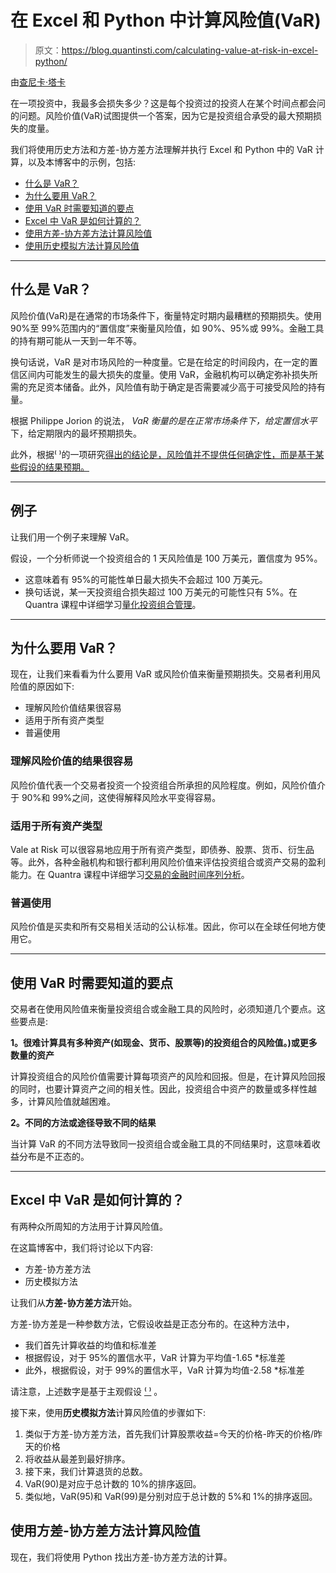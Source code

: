 # 在 Excel 和 Python 中计算风险值(VaR)

> 原文：<https://blog.quantinsti.com/calculating-value-at-risk-in-excel-python/>

由[查尼卡·塔卡](https://www.linkedin.com/in/chainika-bahl-thakar-b32971155/)

在一项投资中，我最多会损失多少？这是每个投资过的投资人在某个时间点都会问的问题。风险价值(VaR)试图提供一个答案，因为它是投资组合承受的最大预期损失的度量。

我们将使用历史方法和方差-协方差方法理解并执行 Excel 和 Python 中的 VaR 计算，以及本博客中的示例，包括:

*   [什么是 VaR？](#what-is-var)
*   [为什么要用 VaR？](#why-use-var)
*   [使用 VaR 时需要知道的要点](#essential-points-to-know-while-using-var)
*   [Excel 中 VaR 是如何计算的？](#how-is-var-calculated-in-excel)
*   [使用方差-协方差方法计算风险值](#var-calculation-using-variance-covariance-approach)
*   [使用历史模拟方法计算风险值](#var-calculation-using-the-historical-simulation-approach)

* * *

## 什么是 VaR？

风险价值(VaR)是在通常的市场条件下，衡量特定时期内最糟糕的预期损失。使用 90%至 99%范围内的“置信度”来衡量风险值，如 90%、95%或 99%。金融工具的持有期可能从一天到一年不等。

换句话说，VaR 是对市场风险的一种度量。它是在给定的时间段内，在一定的置信区间内可能发生的最大损失的度量。使用 VaR，金融机构可以确定弥补损失所需的充足资本储备。此外，风险值有助于确定是否需要减少高于可接受风险的持有量。

根据 Philippe Jorion 的说法，
*VaR 衡量的是在正常市场条件下，给定置信水平*下，给定期限内的最坏预期损失。

此外，根据⁽ ⁾的一项研究[得出的结论是，风险值并不提供任何确定性，而是基于某些假设的结果预期。](https://lup.lub.lu.se/luur/download?func=downloadFile&recordOId=1669008&fileOId=2435920)

* * *

## 例子

让我们用一个例子来理解 VaR。

假设，一个分析师说一个投资组合的 1 天风险值是 100 万美元，置信度为 95%。

*   这意味着有 95%的可能性单日最大损失不会超过 100 万美元。
*   换句话说，某一天投资组合损失超过 100 万美元的可能性只有 5%。在 Quantra 课程中详细学习[量化投资组合管理](https://quantra.quantinsti.com/course/quantitative-portfolio-management)。

* * *

## 为什么要用 VaR？

现在，让我们来看看为什么要用 VaR 或风险价值来衡量预期损失。交易者利用风险值的原因如下:

*   理解风险价值结果很容易
*   适用于所有资产类型
*   普遍使用

### 理解风险价值的结果很容易

风险价值代表一个交易者投资一个投资组合所承担的风险程度。例如，风险价值介于 90%和 99%之间，这使得解释风险水平变得容易。

### 适用于所有资产类型

Vale at Risk 可以很容易地应用于所有资产类型，即债券、股票、货币、衍生品等。此外，各种金融机构和银行都利用风险价值来评估投资组合或资产交易的盈利能力。在 Quantra 课程中详细学习[交易的金融时间序列分析](https://quantra.quantinsti.com/course/financial-time-series-analysis-trading)。

### 普遍使用

风险价值是买卖和所有交易相关活动的公认标准。因此，你可以在全球任何地方使用它。

* * *

## 使用 VaR 时需要知道的要点

交易者在使用风险值来衡量投资组合或金融工具的风险时，必须知道几个要点。这些要点是:

**1。很难计算具有多种资产(如现金、货币、股票等)的投资组合的风险值。)或更多数量的资产**

计算投资组合的风险价值需要计算每项资产的风险和回报。但是，在计算风险回报的同时，也要计算资产之间的相关性。因此，投资组合中资产的数量或多样性越多，计算风险值就越困难。

**2。不同的方法或途径导致不同的结果**

当计算 VaR 的不同方法导致同一投资组合或金融工具的不同结果时，这意味着收益分布是不正态的。

* * *

## Excel 中 VaR 是如何计算的？

有两种众所周知的方法用于计算风险值。

在这篇博客中，我们将讨论以下内容:

*   方差-协方差方法
*   历史模拟方法

让我们从**方差-协方差方法**开始。

方差-协方差是一种参数方法，它假设收益是正态分布的。在这种方法中，

*   我们首先计算收益的均值和标准差
*   根据假设，对于 95%的置信水平，VaR 计算为平均值-1.65 *标准差
*   此外，根据假设，对于 99%的置信水平，VaR 计算为均值-2.58 *标准差

请注意，上述数字是基于主观假设 [⁽ ⁾](https://stats.stackexchange.com/questions/580695/why-confidence-level-95-is-1-65) 。

接下来，使用**历史模拟方法**计算风险值的步骤如下:

1.  类似于方差-协方差方法，首先我们计算股票收益=今天的价格-昨天的价格/昨天的价格
2.  将收益从最差到最好排序。
3.  接下来，我们计算退货的总数。
4.  VaR(90)是对应于总计数的 10%的排序返回。
5.  类似地，VaR(95)和 VaR(99)是分别对应于总计数的 5%和 1%的排序返回。

## 使用方差-协方差方法计算风险值

现在，我们将使用 Python 找出方差-协方差方法的计算。